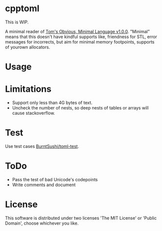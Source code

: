 # cpptoml
This is WIP.

A minimal reader of [Tom's Obvious, Minimal Language v1.0.0](https://toml.io/en/v1.0.0).
"Minimal" means that this doesn't have kindful supports like, friendness for STL, error messages for incorrects,
but aim for minimal memory footpoints, supports of yourown allocators.

# Usage

# Limitations
- Support only less than 4G bytes of text.
- Uncheck the number of nests, so deep nests of tables or arrays will cause stackoverflow.

# Test
Use test cases [BurntSushi/toml-test](https://github.com/BurntSushi/toml-test).

# ToDo

- Pass the test of bad Unicode's codepoints
- Write comments and document

# License
This software is distributed under two licenses 'The MIT License' or 'Public Domain', choose whichever you like.

